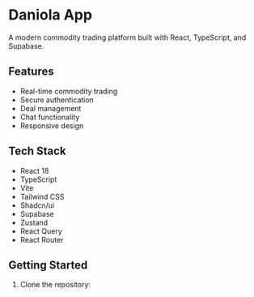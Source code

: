 # Daniola App

A modern commodity trading platform built with React, TypeScript, and Supabase.

## Features

- Real-time commodity trading
- Secure authentication
- Deal management
- Chat functionality
- Responsive design

## Tech Stack

- React 18
- TypeScript
- Vite
- Tailwind CSS
- Shadcn/ui
- Supabase
- Zustand
- React Query
- React Router

## Getting Started

1. Clone the repository:
